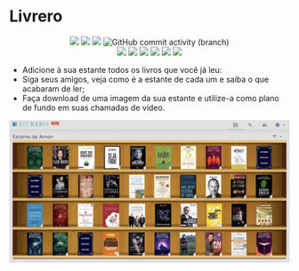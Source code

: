 # Livrero

<p align="center">
<a href="https://livrero.vercel.app"><img src="https://img.shields.io/website?url=https%3A%2F%2Flivrero.vercel.app" /></a>
<img src="https://img.shields.io/github/package-json/v/arnonrdp/Livrero" />
<!-- <img alt="GitHub" src="https://img.shields.io/github/license/arnonrdp/Livrero" /> -->
<img src="https://img.shields.io/github/repo-size/arnonrdp/Livrero" />
<img alt="GitHub commit activity (branch)" src="https://img.shields.io/github/commit-activity/m/arnonrdp/Livrero" />
<br />
<img src="https://img.shields.io/github/package-json/dependency-version/arnonrdp/Livrero/firebase" />
<img src="https://img.shields.io/github/package-json/dependency-version/arnonrdp/Livrero/pinia" />
<img src="https://img.shields.io/github/package-json/dependency-version/arnonrdp/Livrero/quasar" />
<img src="https://img.shields.io/github/package-json/dependency-version/arnonrdp/Livrero/vue" />
<img src="https://img.shields.io/github/package-json/dependency-version/arnonrdp/Livrero/vue-router" />
<img src="https://img.shields.io/github/package-json/dependency-version/arnonrdp/Livrero/vue-i18n" />
</p>

- Adicione à sua estante todos os livros que você já leu:
- Siga seus amigos, veja como é a estante de cada um e saiba o que acabaram de ler;
- Faça download de uma imagem da sua estante e utilize-a como plano de fundo em suas chamadas de vídeo.

<img src="./public/main.jpg" />
